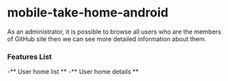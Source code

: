# mobile-take-home-android

As an administrator, it is possible to browse all users who are the members of GitHub site then we can see more detailed information about them.

### Features List

-** User home list **
-** User home details **